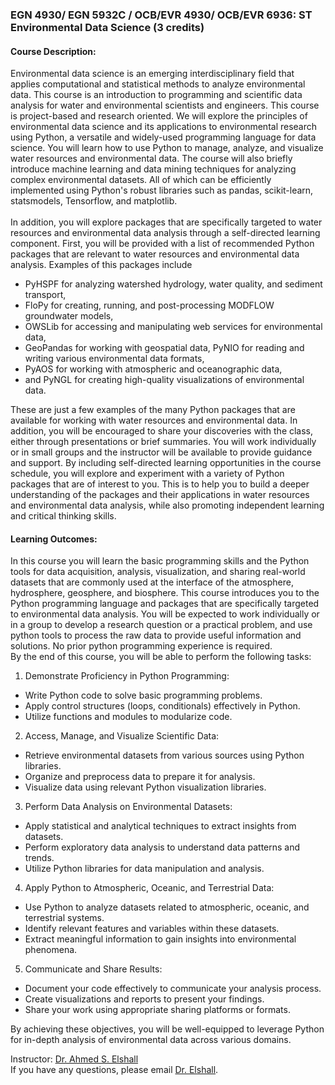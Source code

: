 ### EGN 4930/ EGN 5932C / OCB/EVR 4930/ OCB/EVR 6936: ST Environmental Data Science (3 credits) 

#### Course Description: 
Environmental data science is an emerging interdisciplinary field that applies computational and statistical methods to analyze environmental data. This course is an introduction to programming and scientific data analysis for water and environmental scientists and engineers. This course is project-based and research oriented.  We will explore the principles of environmental data science and its applications to environmental research using Python, a versatile and widely-used programming language for data science. You will learn how to use Python to manage, analyze, and visualize water resources and environmental data. The course will also briefly introduce machine learning and data mining techniques for analyzing complex environmental datasets. All of which can be efficiently implemented using Python's robust libraries such as pandas, scikit-learn, statsmodels, Tensorflow, and matplotlib.<br> 
<br>
In addition, you will explore packages that are specifically targeted to water resources and environmental data analysis through a self-directed learning component. First, you will be provided with a list of recommended Python packages that are relevant to water resources and environmental data analysis. Examples of this packages include 
- PyHSPF for analyzing watershed hydrology, water quality, and sediment transport,
- FloPy for creating, running, and post-processing MODFLOW groundwater models,
- OWSLib for accessing and manipulating web services for environmental data,
- GeoPandas for working with geospatial data, PyNIO for reading and writing various environmental data formats,
- PyAOS for working with atmospheric and oceanographic data,
- and PyNGL for creating high-quality visualizations of environmental data. <br>

These are just a few examples of the many Python packages that are available for working with water resources and environmental data. In addition, you will be encouraged to share your discoveries with the class, either through presentations or brief summaries. You will work individually or in small groups and the instructor will be available to provide guidance and support. By including self-directed learning opportunities in the course schedule, you will explore and experiment with a variety of Python packages that are of interest to you. This is to help you to build a deeper understanding of the packages and their applications in water resources and environmental data analysis, while also promoting independent learning and critical thinking skills.

#### Learning Outcomes: 
In this course you will learn the basic programming skills and the Python tools for data acquisition, analysis, visualization, and sharing real-world datasets that are commonly used at the interface of the atmosphere, hydrosphere, geosphere, and biosphere. This course introduces you to the Python programming language and packages that are specifically targeted to environmental data analysis. You will be expected to work individually or in a group to develop a research question or a practical problem, and use python tools to process the raw data to provide useful information and solutions. No prior python programming experience is required.  
By the end of this course, you will be able to perform the following tasks:<br>

1. Demonstrate Proficiency in Python Programming:
  - Write Python code to solve basic programming problems.
  - Apply control structures (loops, conditionals) effectively in Python.
  - Utilize functions and modules to modularize code.

2. Access, Manage, and Visualize Scientific Data:
- Retrieve environmental datasets from various sources using Python libraries.
- Organize and preprocess data to prepare it for analysis.
- Visualize data using relevant Python visualization libraries.

3. Perform Data Analysis on Environmental Datasets:
- Apply statistical and analytical techniques to extract insights from datasets.
- Perform exploratory data analysis to understand data patterns and trends.
- Utilize Python libraries for data manipulation and analysis.

4. Apply Python to Atmospheric, Oceanic, and Terrestrial Data:
- Use Python to analyze datasets related to atmospheric, oceanic, and terrestrial systems.
- Identify relevant features and variables within these datasets.
- Extract meaningful information to gain insights into environmental phenomena.

5. Communicate and Share Results:
- Document your code effectively to communicate your analysis process.
- Create visualizations and reports to present your findings.
- Share your work using appropriate sharing platforms or formats.

By achieving these objectives, you will be well-equipped to leverage Python for in-depth analysis of environmental data across various domains.


Instructor: [Dr. Ahmed S. Elshall](https://orcid.org/0000-0001-8200-5064) <br>
If you have any questions, please email [Dr. Elshall](mailto:aelshall@fgcu.edu).
